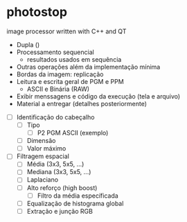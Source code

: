 # photostop
image processor written with C++ and QT

* Dupla ()
* Processamento sequencial
  * resultados usados em sequência
* Outras operações além da implementação mínima
* Bordas da imagem: replicação
* Leitura e escrita geral de PGM e PPM
  * ASCII e Binária (RAW)
* Exibir menssagens e código da execução (tela e arquivo)
* Material a entregar (detalhes posteriormente)

- [ ] Identificação do cabeçalho
  - [ ] Tipo
    - [ ] P2 PGM ASCII (exemplo)
  - [ ] Dimensão
  - [ ] Valor máximo
- [ ] Filtragem espacial
  - [ ] Média (3x3, 5x5, ...)
  - [ ] Mediana (3x3, 5x5, ...)
  - [ ] Laplaciano
  - [ ] Alto reforço (high boost)
    - [ ] Filtro da média específicada
  - [ ] Equalização de histograma global
  - [ ] Extração e junção RGB
